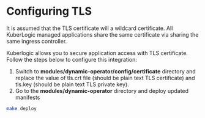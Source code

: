 # Configuring TLS

It is assumed that the TLS certificate will a wildcard certificate. All KuberLogic managed applications share the same certificate via sharing the same ingress controller.

Kuberlogic allows you to secure application access with TLS certificate. Follow the steps below to configure this integration:

1. Switch to **modules/dynamic-operator/config/certificate** directory and replace the value of tls.crt file (should be plain text TLS certificate) and tls.key (should be plain text TLS private key).
2. Go to the **modules/dynamic-operator** directory and deploy updated manifests

```bash
make deploy
```